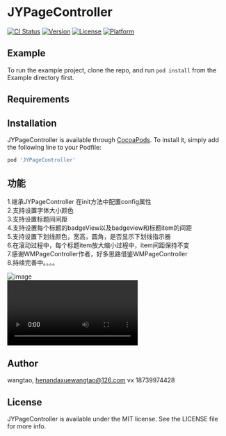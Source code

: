 # JYPageController

[![CI Status](https://img.shields.io/travis/wangtao/JYPageController.svg?style=flat)](https://travis-ci.org/wangtao/JYPageController)
[![Version](https://img.shields.io/cocoapods/v/JYPageController.svg?style=flat)](https://cocoapods.org/pods/JYPageController)
[![License](https://img.shields.io/cocoapods/l/JYPageController.svg?style=flat)](https://cocoapods.org/pods/JYPageController)
[![Platform](https://img.shields.io/cocoapods/p/JYPageController.svg?style=flat)](https://cocoapods.org/pods/JYPageController)

## Example

To run the example project, clone the repo, and run `pod install` from the Example directory first.

## Requirements

## Installation

JYPageController is available through [CocoaPods](https://cocoapods.org). To install
it, simply add the following line to your Podfile:

```ruby
pod 'JYPageController'
```

## 功能
1.继承JYPageController 在init方法中配置config属性  
2.支持设置字体大小颜色   
3.支持设置标题间间距  
4.支持设置每个标题的badgeView以及badgeview和标题item的间距  
5.支持设置下划线颜色，宽高，圆角，是否显示下划线指示器  
6.在滚动过程中，每个标题item放大缩小过程中，item间距保持不变  
7.感谢WMPageController作者，好多思路借鉴WMPageController  
8.持续完善中。。。。  

![image](https://github.com/hello20150715/JYPageController/blob/master/screenshoot1.gif )   
![video](https://github.com/hello20150715/JYPageController/blob/master/demo.mp4 )  



## Author

wangtao, henandaxuewangtao@126.com  vx 18739974428

## License

JYPageController is available under the MIT license. See the LICENSE file for more info.
